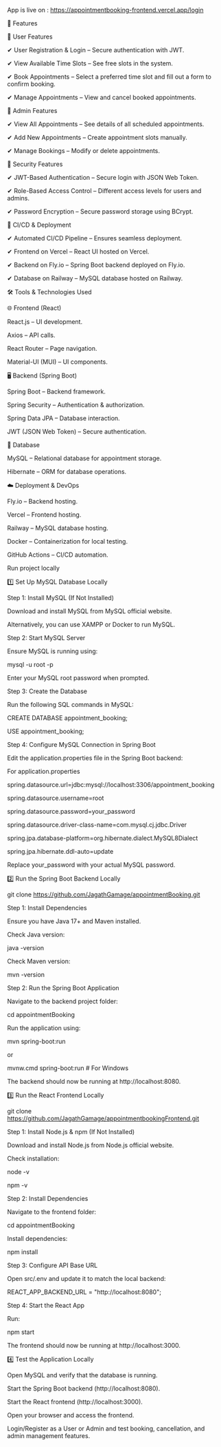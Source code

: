 App is live on : https://appointmentbooking-frontend.vercel.app/login

🚀 Features

🔹 User Features

✔ User Registration & Login – Secure authentication with JWT.

✔ View Available Time Slots – See free slots in the system.

✔ Book Appointments – Select a preferred time slot and fill out a form to confirm booking.

✔ Manage Appointments – View and cancel booked appointments.

🔹 Admin Features

✔ View All Appointments – See details of all scheduled appointments.

✔ Add New Appointments – Create appointment slots manually.

✔ Manage Bookings – Modify or delete appointments.

🔹 Security Features

✔ JWT-Based Authentication – Secure login with JSON Web Token.

✔ Role-Based Access Control – Different access levels for users and admins.

✔ Password Encryption – Secure password storage using BCrypt.

🔹 CI/CD & Deployment

✔ Automated CI/CD Pipeline – Ensures seamless deployment.

✔ Frontend on Vercel – React UI hosted on Vercel.

✔ Backend on Fly.io – Spring Boot backend deployed on Fly.io.

✔ Database on Railway – MySQL database hosted on Railway.

🛠️ Tools & Technologies Used

🌐 Frontend (React)

React.js – UI development.

Axios – API calls.

React Router – Page navigation.

Material-UI (MUI) – UI components.

🖥 Backend (Spring Boot)

Spring Boot – Backend framework.

Spring Security – Authentication & authorization.

Spring Data JPA – Database interaction.

JWT (JSON Web Token) – Secure authentication.

💾 Database

MySQL – Relational database for appointment storage.

Hibernate – ORM for database operations.

☁️ Deployment & DevOps

Fly.io – Backend hosting.

Vercel – Frontend hosting.

Railway – MySQL database hosting.

Docker – Containerization for local testing.

GitHub Actions – CI/CD automation.

Run project locally

1️⃣ Set Up MySQL Database Locally

Step 1: Install MySQL (If Not Installed)

Download and install MySQL from MySQL official website.

Alternatively, you can use XAMPP or Docker to run MySQL.

Step 2: Start MySQL Server

Ensure MySQL is running using:

mysql -u root -p

Enter your MySQL root password when prompted.

Step 3: Create the Database

Run the following SQL commands in MySQL:


CREATE DATABASE appointment_booking;

USE appointment_booking;

Step 4: Configure MySQL Connection in Spring Boot

Edit the application.properties file in the Spring Boot backend:

For application.properties

spring.datasource.url=jdbc:mysql://localhost:3306/appointment_booking

spring.datasource.username=root

spring.datasource.password=your_password

spring.datasource.driver-class-name=com.mysql.cj.jdbc.Driver

spring.jpa.database-platform=org.hibernate.dialect.MySQL8Dialect

spring.jpa.hibernate.ddl-auto=update

Replace your_password with your actual MySQL password.

2️⃣ Run the Spring Boot Backend Locally

git clone https://github.com/JagathGamage/appointmentBooking.git

Step 1: Install Dependencies

Ensure you have Java 17+ and Maven installed.

Check Java version:

java -version

Check Maven version:

mvn -version

Step 2: Run the Spring Boot Application

Navigate to the backend project folder:

cd appointmentBooking

Run the application using:

mvn spring-boot:run

or

mvnw.cmd spring-boot:run # For Windows

The backend should now be running at http://localhost:8080.

3️⃣ Run the React Frontend Locally

git clone https://github.com/JagathGamage/appointmentbookingFrontend.git

Step 1: Install Node.js & npm (If Not Installed)

Download and install Node.js from Node.js official website.

Check installation:

node -v

npm -v

Step 2: Install Dependencies

Navigate to the frontend folder:

cd appointmentBooking

Install dependencies:

npm install

Step 3: Configure API Base URL

Open src/.env and update it to match the local backend:

REACT_APP_BACKEND_URL = "http://localhost:8080";

Step 4: Start the React App

Run:

npm start

The frontend should now be running at http://localhost:3000.

4️⃣ Test the Application Locally

Open MySQL and verify that the database is running.

Start the Spring Boot backend (http://localhost:8080).

Start the React frontend (http://localhost:3000).

Open your browser and access the frontend.

Login/Register as a User or Admin and test booking, cancellation, and admin management features.

